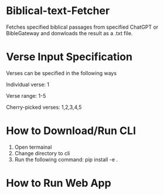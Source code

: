 # Biblical-text-Fetcher
Fetches specified biblical passages from specified ChatGPT or BibleGateway and donwloads the result as a .txt file. 

# Verse Input Specification
Verses can be specified in the following ways

Individual verse: 1

Verse range: 1-5

Cherry-picked verses: 1,2,3,4,5

# How to Download/Run CLI

1) Open termainal
2) Change directory to cli
3) Run the following command: pip install -e .

# How to Run Web App
